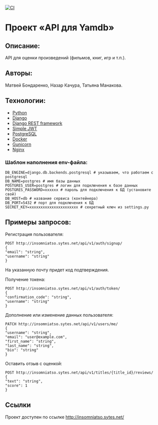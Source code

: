 [![CI](https://github.com/InsomniaTSO/yamdb_final/actions/workflows/yamdb_workflow.yml/badge.svg)](https://github.com/InsomniaTSO/yamdb_final/actions/workflows/yamdb_workflow.yml)

# __Проект «API для Yamdb»__

## __Описание__:

API для оценки произведений (фильмов, книг, игр и т.п.).

## __Авторы__:

Матвей Бондаренко,
Назар Качура,
Татьяна Манакова.

## __Технологии__:

* [Python](https://www.python.org/)
* [Django](https://www.djangoproject.com/)
* [Django REST framework](https://www.django-rest-framework.org/)
* [Simple JWT](https://django-rest-framework-simplejwt.readthedocs.io/en/latest/)
* [PostgreSQL](https://www.postgresql.org/)
* [Docker](https://www.docker.com/)
* [Gunicorn](https://gunicorn.org/)
* [Nginx](https://nginx.org/)

### __Шаблон наполнения env-файла__:

```
DB_ENGINE=django.db.backends.postgresql # указываем, что работаем с postgresql
DB_NAME=postgres # имя базы данных
POSTGRES_USER=postgres # логин для подключения к базе данных
POSTGRES_PASSWORD=xxxxxx # пароль для подключения к БД (установите свой)
DB_HOST=db # название сервиса (контейнера)
DB_PORT=5432 # порт для подключения к БД
SECRET_KEY=xxxxxxxxxxxxxxxxxxxxxx # секретный ключ из settings.py 
```

## __Примеры запросов__:

Регистрация пользователя:

```
POST http://insomniatso.sytes.net/api/v1/auth/signup/
{
"email": "string",
"username": "string"
}
```
На указанную почту придет код подтверждения.

Получение токена:

```
POST http://insomniatso.sytes.net/api/v1/auth/token/
{
"confirmation_code": "string",
"username": "string"
}
```

Дополнение или изменение данных пользователя:

```
PATCH http://insomniatso.sytes.net/api/v1/users/me/
{
"username": "string",
"email": "user@example.com",
"first_name": "string",
"last_name": "string",
"bio": "string"
}
```

Оставить отзыв с оценкой:

```
POST http://insomniatso.sytes.net/api/v1/titles/{title_id}/reviews/
{
"text": "string",
"score": 1
}
```

## Ссылки

Проект доступен по ссылке <http://insomniatso.sytes.net/>
